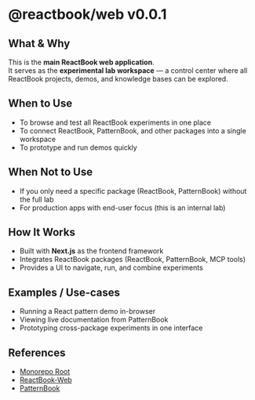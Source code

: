 # @reactbook/web v0.0.1

## What & Why

This is the **main ReactBook web application**.  
It serves as the **experimental lab workspace** — a control center where all ReactBook projects, demos, and knowledge bases can be explored.

## When to Use

- To browse and test all ReactBook experiments in one place
- To connect ReactBook, PatternBook, and other packages into a single workspace
- To prototype and run demos quickly

## When Not to Use

- If you only need a specific package (ReactBook, PatternBook) without the full lab
- For production apps with end-user focus (this is an internal lab)

## How It Works

- Built with **Next.js** as the frontend framework
- Integrates ReactBook packages (ReactBook, PatternBook, MCP tools)
- Provides a UI to navigate, run, and combine experiments

## Examples / Use-cases

- Running a React pattern demo in-browser
- Viewing live documentation from PatternBook
- Prototyping cross-package experiments in one interface

## References

- [Monorepo Root](/README.md)
- [ReactBook-Web](/src/apps/reactbook-web/README.md)
- [PatternBook](/src/packages/patternbook/README.md)

